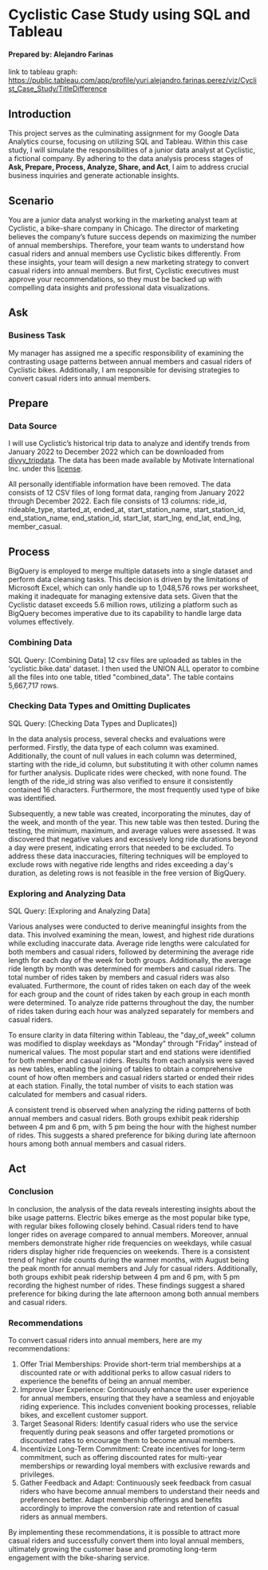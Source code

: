 # Cyclistic Case Study using SQL and Tableau
#### Prepared by: Alejandro Farinas
link to tableau graph: https://public.tableau.com/app/profile/yuri.alejandro.farinas.perez/viz/Cyclist_Case_Study/TitleDifference
## Introduction
This project serves as the culminating assignment for my Google Data Analytics course, focusing on utilizing SQL and Tableau. Within this case study, I will simulate the responsibilities of a junior data analyst at Cyclistic, a fictional company. By adhering to the data analysis process stages of **Ask, Prepare, Process, Analyze, Share, and Act**, I aim to address crucial business inquiries and generate actionable insights.

## Scenario
You are a junior data analyst working in the marketing analyst team at Cyclistic, a bike-share company in Chicago. The director of marketing believes the company’s future success depends on maximizing the number of annual memberships. Therefore, your team wants to understand how casual riders and annual members use Cyclistic bikes differently. From these insights, your team will design a new marketing strategy to convert casual riders into annual members. But first, Cyclistic executives must approve your recommendations, so they must be backed up with compelling data insights and professional data visualizations. 

## Ask
### Business Task
My manager has assigned me a specific responsibility of examining the contrasting usage patterns between annual members and casual riders of Cyclistic bikes. Additionally, I am responsible for devising strategies to convert casual riders into annual members.

## Prepare
### Data Source
I will use Cyclistic’s historical trip data to analyze and identify trends from January 2022 to December 2022 which can be downloaded from [divvy_tripdata](https://divvy-tripdata.s3.amazonaws.com/index.html). The data has been made available by Motivate International Inc. under this [license](https://www.divvybikes.com/data-license-agreement).  

All personally identifiable information have been removed.  The data consists of 12 CSV files of long format data, ranging from January 2022 through December 2022. Each file consists of 13 columns:
ride_id,  rideable_type,  started_at,  ended_at,  start_station_name,  start_station_id,  end_station_name,  end_station_id,  start_lat,  start_lng,  end_lat,  end_lng,  member_casual. 

## Process
BigQuery is employed to merge multiple datasets into a single dataset and perform data cleansing tasks. This decision is driven by the limitations of Microsoft Excel, which can only handle up to 1,048,576 rows per worksheet, making it inadequate for managing extensive data sets. Given that the Cyclistic dataset exceeds 5.6 million rows, utilizing a platform such as BigQuery becomes imperative due to its capability to handle large data volumes effectively.
### Combining Data
SQL Query: [Combining Data]
12 csv files are uploaded as tables in the 'cyclistic.bike.data' dataset. I then used the UNION ALL operator to combine all the files into one table, titled "combined_data". The table contains 5,667,717 rows. 
### Checking Data Types and Omitting Duplicates
SQL Query: [Checking Data Types and Duplicates])

In the data analysis process, several checks and evaluations were performed. Firstly, the data type of each column was examined. Additionally, the count of null values in each column was determined, starting with the ride_id column, but substituting it with other column names for further analysis. Duplicate rides were checked, with none found. The length of the ride_id string was also verified to ensure it consistently contained 16 characters. Furthermore, the most frequently used type of bike was identified. 

Subsequently, a new table was created, incorporating the minutes, day of the week, and month of the year. This new table was then tested. During the testing, the minimum, maximum, and average values were assessed. It was discovered that negative values and excessively long ride durations beyond a day were present, indicating errors that needed to be excluded. To address these data inaccuracies, filtering techniques will be employed to exclude rows with negative ride lengths and rides exceeding a day's duration, as deleting rows is not feasible in the free version of BigQuery.
### Exploring and Analyzing Data
SQL Query: [Exploring and Analyzing Data]

Various analyses were conducted to derive meaningful insights from the data. This involved examining the mean, lowest, and highest ride durations while excluding inaccurate data. Average ride lengths were calculated for both members and casual riders, followed by determining the average ride length for each day of the week for both groups. Additionally, the average ride length by month was determined for members and casual riders. The total number of rides taken by members and casual riders was also evaluated. Furthermore, the count of rides taken on each day of the week for each group and the count of rides taken by each group in each month were determined. To analyze ride patterns throughout the day, the number of rides taken during each hour was analyzed separately for members and casual riders. 

To ensure clarity in data filtering within Tableau, the "day_of_week" column was modified to display weekdays as "Monday" through "Friday" instead of numerical values. The most popular start and end stations were identified for both member and casual riders. Results from each analysis were saved as new tables, enabling the joining of tables to obtain a comprehensive count of how often members and casual riders started or ended their rides at each station. Finally, the total number of visits to each station was calculated for members and casual riders.


A consistent trend is observed when analyzing the riding patterns of both annual members and casual riders. Both groups exhibit peak ridership between 4 pm and 6 pm, with 5 pm being the hour with the highest number of rides. This suggests a shared preference for biking during late afternoon hours among both annual members and casual riders.

## Act
### Conclusion
In conclusion, the analysis of the data reveals interesting insights about the bike usage patterns. Electric bikes emerge as the most popular bike type, with regular bikes following closely behind. Casual riders tend to have longer rides on average compared to annual members. Moreover, annual members demonstrate higher ride frequencies on weekdays, while casual riders display higher ride frequencies on weekends. There is a consistent trend of higher ride counts during the warmer months, with August being the peak month for annual members and July for casual riders. Additionally, both groups exhibit peak ridership between 4 pm and 6 pm, with 5 pm recording the highest number of rides. These findings suggest a shared preference for biking during the late afternoon among both annual members and casual riders.
### Recommendations
To convert casual riders into annual members, here are my recommendations:
1. Offer Trial Memberships: Provide short-term trial memberships at a discounted rate or with additional perks to allow casual riders to experience the benefits of being an annual member.
2. Improve User Experience: Continuously enhance the user experience for annual members, ensuring that they have a seamless and enjoyable riding experience. This includes convenient booking processes, reliable bikes, and excellent customer support.
3. Target Seasonal Riders: Identify casual riders who use the service frequently during peak seasons and offer targeted promotions or discounted rates to encourage them to become annual members.
4. Incentivize Long-Term Commitment: Create incentives for long-term commitment, such as offering discounted rates for multi-year memberships or rewarding loyal members with exclusive rewards and privileges.
5. Gather Feedback and Adapt: Continuously seek feedback from casual riders who have become annual members to understand their needs and preferences better. Adapt membership offerings and benefits accordingly to improve the conversion rate and retention of casual riders as annual members.

By implementing these recommendations, it is possible to attract more casual riders and successfully convert them into loyal annual members, ultimately growing the customer base and promoting long-term engagement with the bike-sharing service.
